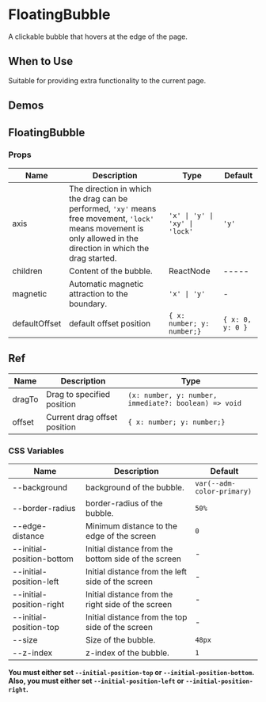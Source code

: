 # FloatingBubble <Experimental></Experimental>

A clickable bubble that hovers at the edge of the page.

## When to Use

Suitable for providing extra functionality to the current page.

## Demos

<code src="./demos/demo1.tsx"></code>

<code src="./demos/demo2.tsx"></code>

<code src="./demos/demo3.tsx"></code>

<code src="./demos/demo4.tsx"></code>

## FloatingBubble

### Props

| Name          | Description                                                                                                                                                       | Type                           | Default          |
| ------------- | ----------------------------------------------------------------------------------------------------------------------------------------------------------------- | ------------------------------ | ---------------- |
| axis          | The direction in which the drag can be performed, `'xy'` means free movement, `'lock'` means movement is only allowed in the direction in which the drag started. | `'x' \| 'y' \| 'xy' \| 'lock'` | `'y'`            |
| children      | Content of the bubble.                                                                                                                                            | ReactNode                      | -----            |
| magnetic      | Automatic magnetic attraction to the boundary.                                                                                                                    | `'x' \| 'y'`                   | -                |
| defaultOffset | default offset position                                                                                                                                           | `{ x: number; y: number;}`     | `{ x: 0, y: 0 }` |

## Ref

| Name   | Description                  | Type                                                  |
| ------ | ---------------------------- | ----------------------------------------------------- |
| dragTo | Drag to specified position   | `(x: number, y: number, immediate?: boolean) => void` |
| offset | Current drag offset position | `{ x: number; y: number;}`                            |

### CSS Variables

| Name                      | Description                                         | Default                    |
| ------------------------- | --------------------------------------------------- | -------------------------- |
| --background              | background of the bubble.                           | `var(--adm-color-primary)` |
| --border-radius           | border-radius of the bubble.                        | `50%`                      |
| --edge-distance           | Minimum distance to the edge of the screen          | `0`                        |
| --initial-position-bottom | Initial distance from the bottom side of the screen | -                          |
| --initial-position-left   | Initial distance from the left side of the screen   | -                          |
| --initial-position-right  | Initial distance from the right side of the screen  | -                          |
| --initial-position-top    | Initial distance from the top side of the screen    | -                          |
| --size                    | Size of the bubble.                                 | `48px`                     |
| --z-index                 | z-index of the bubble.                              | `1`                        |

**You must either set `--initial-position-top` or `--initial-position-bottom`. Also, you must either set `--initial-position-left` or `--initial-position-right`.**
